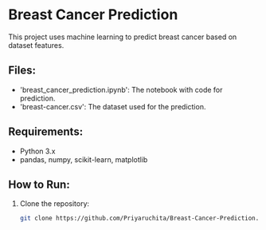 # Breast Cancer Prediction

This project uses machine learning to predict breast cancer based on dataset features.

## Files:
- 'breast_cancer_prediction.ipynb': The notebook with code for prediction.
- 'breast-cancer.csv': The dataset used for the prediction.

## Requirements:
- Python 3.x
- pandas, numpy, scikit-learn, matplotlib

## How to Run:
1. Clone the repository:
   ```bash
   git clone https://github.com/Priyaruchita/Breast-Cancer-Prediction.git
